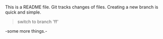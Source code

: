 This is a README file.
Git tracks changes of files.
Creating a new branch is quick and simple.
>switch to branch 'ff'

-some more things.-
